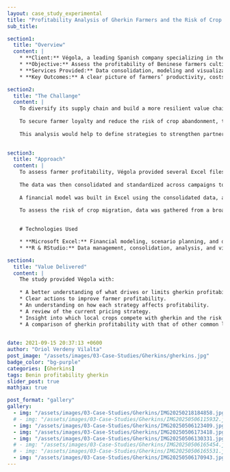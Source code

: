 ```yaml
---
layout: case_study_experimental
title: "Profitability Analysis of Gherkin Farmers and the Risk of Crop Migration"
sub_title: 

section1:
  title: "Overview"
  content: |
    * **Client:** Végola, a leading Spanish company specializing in the production of pickles.
    * **Objective:** Assess the profitability of Beninese farmers cultivating gherkins for Végola and evaluate the risk of them switching to other local crops that may offer better returns. The goal was to build farmer loyalty and reduce the risk of crop abandonment. 
    * **Services Provided:** Data consolidation, modeling and visualization, financial modeling, a decision-support tool to guide strategic planning, and context-specific advice based on results to support strategy in Benin.  
    * **Key Outcomes:** A clear picture of farmers’ productivity, costs, and profitability. Risk assessment of crop migration, and strategy recommendations to improve farmer profitability and strengthen the supply chain. 

section2:
  title: "The Challange"
  content: |
    To diversify its supply chain and build a more resilient value chain, Végola launched a project to establish and expand gherkin production in Benin.
    
    To secure farmer loyalty and reduce the risk of crop abandonment, the company needed to study the profitability of gherkin farming and the opportunity cost for farmers. The company also wanted to assess the risk of farmers switching to other local crops that might offer better returns. 
    
    This analysis would help to define strategies to strengthen partnerships with farmers, guide the expansion of operations across the country, and a better management of the risk to switch to other local crops. Overall, it aimed to help build a stable, long-term, and profitable supply chain.
    

section3:
  title: "Approach"
  content: |
    To assess farmer profitability, Végola provided several Excel files containing raw data from multiple production campaigns. The first step was to organize the information into a set of well-structured tables, applying principles from relational databases to clearly distinguish the different entities.
    
    The data was then consolidated and standardized across campaigns to ensure consistency and reliability. A workflow was developed in R to analyze the data and produce visualizations that helped identify patterns and trends.
    
    A financial model was built in Excel using the consolidated data, allowing for the simulation of different realistic scenarios. These scenarios tested various strategies aimed at improving farmer profitability.
    
    To assess the risk of crop migration, data was gathered from a broad literature review. Key values were updated with better local estimates to enable a meaningful comparison between gherkin profitability and that of other common local crops.
    

    # Technologies Used

    * **Microsoft Excel:** Financial modeling, scenario planning, and delivery of a decision-support tool.
    * **R & RStudio:** Data management, consolidation, analysis, and visualization.

section4:
  title: "Value Delivered"
  content: |
    The study provided Végola with: 
    
    * A better understanding of what drives or limits gherkin profitability in Benin.
    * Clear actions to improve farmer profitability.
    * An understanding on how each strategy affects profitability.
    * A review of the current pricing strategy.
    * Insight into which local crops compete with gherkin and the risk of farmers switching to them.
    * A comparison of gherkin profitability with that of other common local crops.
    

date: 2021-09-15 20:37:13 +0600
author: "Oriol Verdeny Vilalta"
post_image: "/assets/images/03-Case-Studies/Gherkins/gherkins.jpg"
badge_color: "bg-purple"
categories: [Gherkins]
tags: Benin profitability gherkin
slider_post: true
mathjax: true

post_format: "gallery"
gallery:
  - img: "/assets/images/03-Case-Studies/Gherkins/IMG20250218184858.jpg"
  # - img: "/assets/images/03-Case-Studies/Gherkins/IMG20250506115932.jpg"
  - img: "/assets/images/03-Case-Studies/Gherkins/IMG20250506123409.jpg"
  - img: "/assets/images/03-Case-Studies/Gherkins/IMG20250506173418.jpg"
  - img: "/assets/images/03-Case-Studies/Gherkins/IMG20250506130331.jpg"
  # - img: "/assets/images/03-Case-Studies/Gherkins/IMG20250506165454.jpg"
  # - img: "/assets/images/03-Case-Studies/Gherkins/IMG20250506165531.jpg"
  - img: "/assets/images/03-Case-Studies/Gherkins/IMG20250506170943.jpg"
---
```




